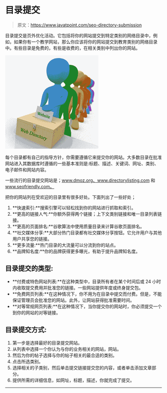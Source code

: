# 目录提交

> 原文：<https://www.javatpoint.com/seo-directory-submission>

目录提交是页外优化活动。它包括将你的网站提交到特定类别的网络目录中，例如，如果你有一个教学网站，那么你应该将你的网站提交到教育类别的网络目录中。有些目录是免费的，有些是收费的，在相关类别中列出你的网站。

![SEO Directory submission](img/e719368c0c674e97e92440fc6e50474c.png)

每个目录都有自己的指导方针，你需要遵循它来提交你的网站。大多数目录在批准网站进入其数据库时遵循的一些基本准则是:标题、描述、关键词、网址、类别、电子邮件和网站内容。

一些流行的目录提交网站是；www.dmoz.org、www.directorylisting.com 和 www.seofriendly.com。

把你的网站列在受欢迎的目录里有很多好处。下面列出了一些好处；

1.  **快速索引:**搜索引擎可以轻松找到你的网站进行抓取和索引。
2.  **更高的链接人气:**你额外获得两个链接；上下文类别链接和唯一目录列表链接。
3.  **更高的页面排名:**谷歌算法中使用质量目录来计算谷歌页面排名。
4.  **社交媒体分享:**大部分热门目录都有社交媒体分享按钮。它允许用户与其他用户共享您的链接。
5.  **更多流量:**热门目录的大流量可以分流到你的站点。
6.  **品牌知名度:**你的品牌获得更多曝光，有助于提升品牌知名度。

## 目录提交的类型:

*   **付费或特色网站列表:**在这种类型中，目录所有者在某个时间后或 24 小时内收取提交费用并批准您的链接。一些网站提供年度或终身提交包。
*   **免费网页列表:**在这种情况下，你不用为在目录中提交而付费。但是，不能保证管理员会批准您的网站。此外，让网站获得批准需要时间。
*   **对等常规网页列表:**在这种情况下，当你提交你的网站时，你必须提交一个到你的网站的对等链接。

## 目录提交方式:

1.  第一步是选择最好的目录提交网站。
2.  从列表中选择一个你认为与你的业务相关的网站，网站。
3.  然后为你的帖子选择与你的帖子相关的最合适的类别。
4.  点击所选类别。
5.  选择相关的子类别，然后单击提交链接提交您的内容，或者单击添加文章部分。
6.  提供所需的详细信息，如网址，标题，描述，你就完成了提交。

* * *